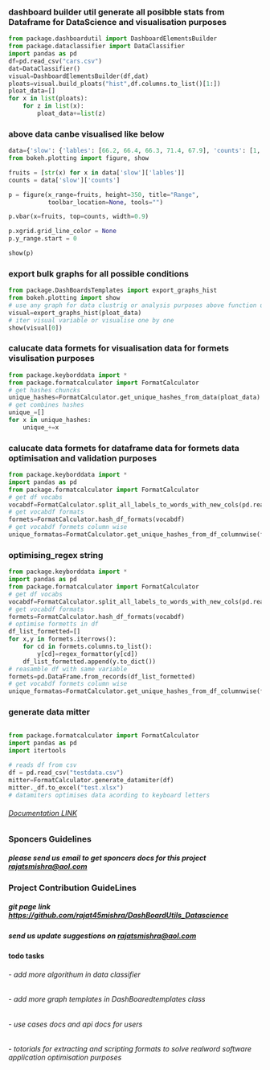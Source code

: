 ### dashboard builder util generate all posibble stats from Dataframe for DataScience and visualisation purposes

```python
from package.dashboardutil import DashboardElementsBuilder
from package.dataclassifier import DataClassifier
import pandas as pd
df=pd.read_csv("cars.csv")
dat=DataClassifier()
visual=DashboardElementsBuilder(df,dat)
ploats=visual.build_ploats("hist",df.columns.to_list()[1:])
ploat_data=[]
for x in list(ploats):
    for z in list(x):
        ploat_data+=list(z)

```

### above data canbe visualised like below

```python
data={'slow': {'lables': [66.2, 66.4, 66.3, 71.4, 67.9], 'counts': [1, 1, 1, 3, 1]}}
from bokeh.plotting import figure, show

fruits = [str(x) for x in data['slow']['lables']]
counts = data['slow']['counts']

p = figure(x_range=fruits, height=350, title="Range",
           toolbar_location=None, tools="")

p.vbar(x=fruits, top=counts, width=0.9)

p.xgrid.grid_line_color = None
p.y_range.start = 0

show(p)

```

### export bulk graphs for all possible conditions

```python
from package.DashBoardsTemplates import export_graphs_hist
from bokeh.plotting import show 
# use any graph for data clustrig or analysis purposes above function using bokeh for bulk visualisation
visual=export_graphs_hist(ploat_data)
# iter visual variable or visualise one by one
show(visual[0])
```

### calucate data formets for visualisation data for formets visulisation purposes

```python
from package.keyborddata import *
from package.formatcalculator import FormatCalculator 
# get hashes chuncks
unique_hashes=FormatCalculator.get_unique_hashes_from_data(ploat_data)
# get combines hashes 
unique_=[]
for x in unique_hashes:
    unique_+=x
```

### calucate data formets for dataframe data for formets data optimisation and validation purposes

```python
from package.keyborddata import *
import pandas as pd
from package.formatcalculator import FormatCalculator
# get df vocabs
vocabdf=FormatCalculator.split_all_labels_to_words_with_new_cols(pd.read_csv("test.csv"))
# get vocabdf formats
formets=FormatCalculator.hash_df_formats(vocabdf)
# get vocabdf formets column wise 
unique_formatas=FormatCalculator.get_unique_hashes_from_df_columnwise(formets)
```

### optimising_regex string

```python
from package.keyborddata import *
import pandas as pd
from package.formatcalculator import FormatCalculator
# get df vocabs
vocabdf=FormatCalculator.split_all_labels_to_words_with_new_cols(pd.read_csv("test.csv"))
# get vocabdf formats
formets=FormatCalculator.hash_df_formats(vocabdf)
# optimise formetts in df
df_list_formetted=[]
for x,y in formets.iterrows():
    for cd in formets.columns.to_list():
        y[cd]=regex_formattor(y[cd])
    df_list_formetted.append(y.to_dict())
# reasamble df with same variable
formets=pd.DataFrame.from_records(df_list_formetted)
# get vocabdf formets column wise 
unique_formatas=FormatCalculator.get_unique_hashes_from_df_columnwise(formets)

```

### generate data mitter
```python

from package.formatcalculator import FormatCalculator
import pandas as pd
import itertools

# reads df from csv
df = pd.read_csv("testdata.csv")
mitter=FormatCalculator.generate_datamiter(df)
mitter._df.to_excel("test.xlsx")
# datamiters optimises data acording to keyboard letters

```

###### [Documentation LINK](https://dashboardutils-datascience.readthedocs.io/en/latest/index.html)

### Sponcers Guidelines

##### please send us email to get sponcers docs for this project <rajatsmishra@aol.com>

### Project Contribution GuideLines

##### git page link <https://github.com/rajat45mishra/DashBoardUtils_Datascience>

##### send us update suggestions on <rajatsmishra@aol.com>

#### todo tasks

###### - add more algorithum in data classifier

###### - add more graph templates in DashBoaredtemplates class

###### - use cases docs and api docs for users

###### - totorials for extracting and scripting formats to solve realword software application optimisation purposes
